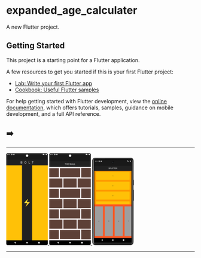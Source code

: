 # expanded_age_calculater

A new Flutter project.

## Getting Started

This project is a starting point for a Flutter application.

A few resources to get you started if this is your first Flutter project:

- [Lab: Write your first Flutter app](https://docs.flutter.dev/get-started/codelab)
- [Cookbook: Useful Flutter samples](https://docs.flutter.dev/cookbook)

For help getting started with Flutter development, view the
[online documentation](https://docs.flutter.dev/), which offers tutorials,
samples, guidance on mobile development, and a full API reference.
<h2>➡️ </h2>
<hr>
<p>
<a href ="">
<img src="https://github.com/Prafulpatnecha/expanded_age_calculater/blob/master/Screenshot_20240413_085430.png" width="22%" Height="35%">
  <img src="https://github.com/Prafulpatnecha/expanded_age_calculater/blob/master/Screenshot_20240413_085347.png" width="22%" Height="35%">
  <img src="https://github.com/Prafulpatnecha/expanded_age_calculater/blob/master/Screenshot_20240413_151746.png" width="22%" Height="35%">
</a>
</p>
<hr>
